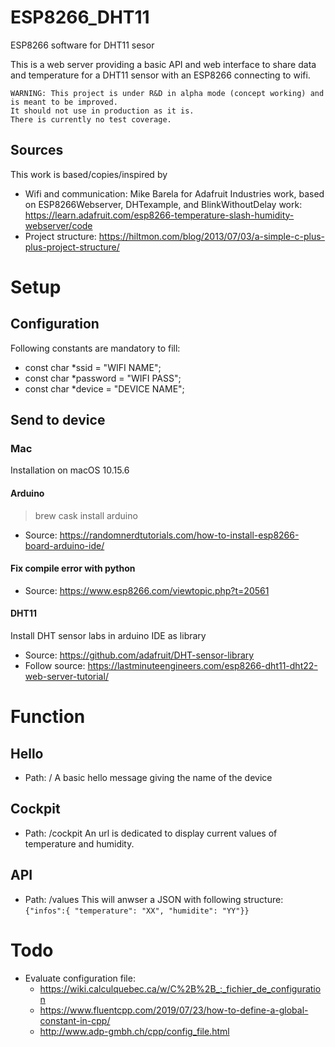 # ESP8266_DHT11

ESP8266 software for DHT11 sesor

This is a web server providing a basic API and web interface to share data and temperature for a DHT11 sensor with an ESP8266 connecting to wifi.

```
WARNING: This project is under R&D in alpha mode (concept working) and is meant to be improved.
It should not use in production as it is.
There is currently no test coverage.
```

## Sources

This work is based/copies/inspired by

- Wifi and communication: Mike Barela for Adafruit Industries work, based on ESP8266Webserver, DHTexample, and BlinkWithoutDelay work: https://learn.adafruit.com/esp8266-temperature-slash-humidity-webserver/code
- Project structure: https://hiltmon.com/blog/2013/07/03/a-simple-c-plus-plus-project-structure/

# Setup

## Configuration

Following constants are mandatory to fill:

- const char \*ssid = "WIFI NAME";
- const char \*password = "WIFI PASS";
- const char \*device = "DEVICE NAME";

## Send to device

### Mac

Installation on macOS 10.15.6

#### Arduino

> brew cask install arduino

- Source: https://randomnerdtutorials.com/how-to-install-esp8266-board-arduino-ide/

#### Fix compile error with python

- Source: https://www.esp8266.com/viewtopic.php?t=20561

#### DHT11

Install DHT sensor labs in arduino IDE as library

- Source: https://github.com/adafruit/DHT-sensor-library
- Follow source: https://lastminuteengineers.com/esp8266-dht11-dht22-web-server-tutorial/

# Function

## Hello

- Path: /
  A basic hello message giving the name of the device

## Cockpit

- Path: /cockpit
  An url is dedicated to display current values of temperature and humidity.

## API

- Path: /values
  This will anwser a JSON with following structure:
  `{"infos":{ "temperature": "XX", "humidite": "YY"}}`

# Todo

- Evaluate configuration file: 
  - https://wiki.calculquebec.ca/w/C%2B%2B_:_fichier_de_configuration
  - https://www.fluentcpp.com/2019/07/23/how-to-define-a-global-constant-in-cpp/
  - http://www.adp-gmbh.ch/cpp/config_file.html
